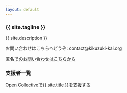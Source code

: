 ```yaml
---
layout: default
---
```

<article class="home" role="article">
    <section class="landing" role="document">
<h1>{{ site.tagline }}</h1>
<p>{{ site.description }}</p>
<p>お問い合わせはこちらへどうぞ: contact@kikuzuki<span class="obfuscate">-</span>kai.org</p>
<p><a href="{{site.url}}/docs/contact.html">匿名でのお問い合わせはこちらから</a></p>
    </section>
    <section class="backers" role="document">
        <div class="opencollective">
<h1>支援者一覧</h1>
<p><a href="https://opencollective.com/{{ site.github.owner_name }}">Open Collectiveで{{ site.title }}を支援する</a></p>
<p><object data="https://opencollective.com/{{ site.github.owner_name }}/tiers/sponsor.svg"></object></p>
<p><object data="https://opencollective.com/{{ site.github.owner_name }}/tiers/backer.svg"></object></p>
        </div>
    </section>
</article>
